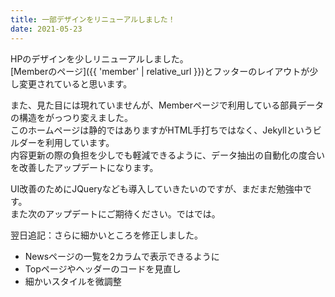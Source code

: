 ```yaml
---
title: 一部デザインをリニューアルしました！
date: 2021-05-23
---
```


HPのデザインを少しリニューアルしました。  
[Memberのページ]({{ 'member' | relative_url }})とフッターのレイアウトが少し変更されていると思います。

また、見た目には現れていませんが、Memberページで利用している部員データの構造をがっつり変えました。  
このホームページは静的ではありますがHTML手打ちではなく、Jekyllというビルダーを利用しています。  
内容更新の際の負担を少しでも軽減できるように、データ抽出の自動化の度合いを改善したアップデートになります。  

UI改善のためにJQueryなども導入していきたいのですが、まだまだ勉強中です。  
また次のアップデートにご期待ください。ではでは。

翌日追記：さらに細かいところを修正しました。

- Newsページの一覧を2カラムで表示できるように
- Topページやヘッダーのコードを見直し
- 細かいスタイルを微調整